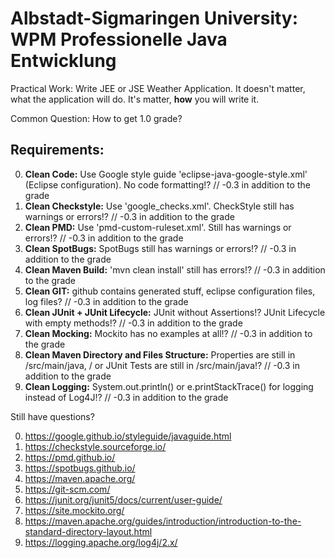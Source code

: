 # Albstadt-Sigmaringen University: WPM Professionelle Java Entwicklung

Practical Work: Write JEE or JSE Weather Application. It doesn't matter, what the application will do. It's matter, __how__ you will write it.

Common Question: How to get 1.0 grade?

## Requirements:

0. __Clean Code:__ Use Google style guide 'eclipse-java-google-style.xml' (Eclipse configuration). No code formatting!? // -0.3 in addition to the grade
1. __Clean Checkstyle:__ Use 'google_checks.xml'. CheckStyle still has warnings or errors!? // -0.3 in addition to the grade
2. __Clean PMD:__ Use 'pmd-custom-ruleset.xml'. Still has warnings or errors!? // -0.3 in addition to the grade
3. __Clean SpotBugs:__ SpotBugs still has warnings or errors!? // -0.3 in addition to the grade
4. __Clean Maven Build:__ 'mvn clean install' still has errors!? // -0.3 in addition to the grade
5. __Clean GIT:__ github contains generated stuff, eclipse configuration files, log files? // -0.3 in addition to the grade
6. __Clean JUnit + JUnit Lifecycle:__ JUnit without Assertions!? JUnit Lifecycle with empty methods!? // -0.3 in addition to the grade
7. __Clean Mocking:__ Mockito has no examples at all!? // -0.3 in addition to the grade
8. __Clean Maven Directory and Files Structure:__ Properties are still in /src/main/java, / or JUnit Tests are still in /src/main/java!? // -0.3 in addition to the grade
9. __Clean Logging:__ System.out.println() or e.printStackTrace() for logging instead of Log4J!? // -0.3 in addition to the grade

Still have questions?

0. https://google.github.io/styleguide/javaguide.html
1. https://checkstyle.sourceforge.io/
2. https://pmd.github.io/
3. https://spotbugs.github.io/
4. https://maven.apache.org/
5. https://git-scm.com/
6. https://junit.org/junit5/docs/current/user-guide/
7. https://site.mockito.org/
8. https://maven.apache.org/guides/introduction/introduction-to-the-standard-directory-layout.html
9. https://logging.apache.org/log4j/2.x/
